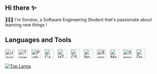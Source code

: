 ## Hi there ✨

👩🏻‍💻 I'm Sondos, a Software Engineering Student that's passionate about learning new things !


<!-- [![Sondos's GitHub stats](https://github-readme-stats.vercel.app/api?username=SondosDeeb24&show_icons=true&theme=onedark)](https://github.com/SondosDeeb24/github-readme-stats)--> 

## Languages and Tools 
<img align="left" alt="JavaScript" width=30 style="padding-right:10px;"  src="https://cdn.jsdelivr.net/gh/devicons/devicon@latest/icons/javascript/javascript-original.svg" />
<img align="left" alt="TypeScript" width= 30 style="padding-right:10px;" src="https://cdn.jsdelivr.net/gh/devicons/devicon@latest/icons/typescript/typescript-original.svg" />
<img align="left" alt="Python" width= 30 style="padding-right:10px;" src="https://cdn.jsdelivr.net/gh/devicons/devicon@latest/icons/python/python-original.svg" />
<img align="left" alt="C++" width=30 style="padding-right:10px;" src="https://cdn.jsdelivr.net/gh/devicons/devicon@latest/icons/cplusplus/cplusplus-original.svg" />
<img align="left" alt="HTML" width= 30 style="padding-right:10px;" src="https://cdn.jsdelivr.net/gh/devicons/devicon@latest/icons/html5/html5-original.svg" />
<img align="left" alt="CSS" width= 30 style="padding-right:10px;" src="https://cdn.jsdelivr.net/gh/devicons/devicon@latest/icons/css3/css3-original.svg" />
<img align="left" alt="Node.js" width= 30 style="padding-right:10px;" src="https://cdn.jsdelivr.net/gh/devicons/devicon@latest/icons/nodejs/nodejs-original.svg" />
<img align="left" alt="Express.js" width= 30 style="padding-right:10px;" src="https://cdn.jsdelivr.net/gh/devicons/devicon@latest/icons/express/express-original.svg" />
<img align="left" alt="MySQL" width= 30 style="padding-right:10px;" src="https://cdn.jsdelivr.net/gh/devicons/devicon@latest/icons/mysql/mysql-original.svg" />
<img align="left" alt="Sequelize" width= 30 style="padding-right:10px;" src="https://cdn.jsdelivr.net/gh/devicons/devicon@latest/icons/sequelize/sequelize-original.svg" />
<img align="left" alt="Docker" width= 30 style="padding-right:10px;" src="https://cdn.jsdelivr.net/gh/devicons/devicon@latest/icons/docker/docker-original.svg" />




<br><br>

[![Top Langs](https://github-readme-stats.vercel.app/api/top-langs/?username=SondosDeeb24&layout=donut)](https://github.com/SondosDeeb24/github-readme-stats)

          
